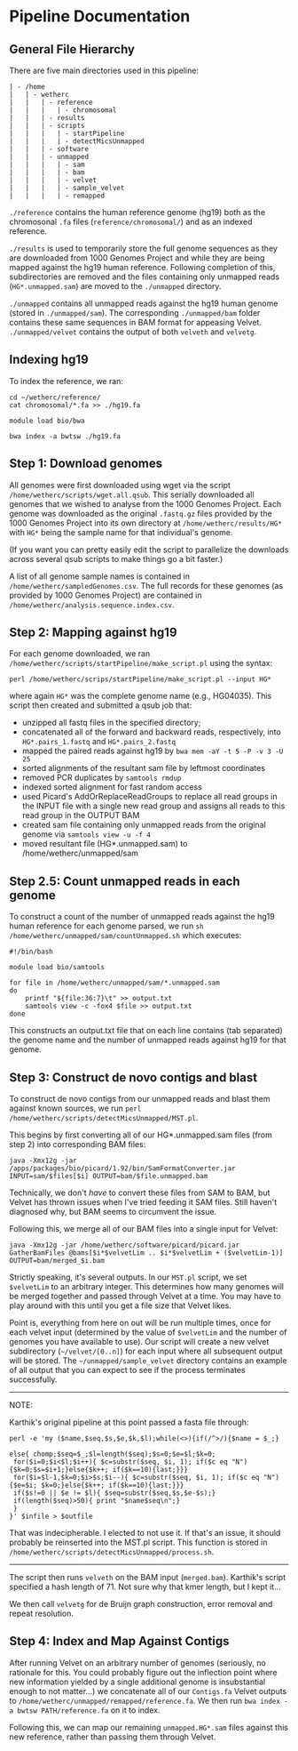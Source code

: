 Pipeline Documentation
======================

General File Hierarchy
----------------------

There are five main directories used in this pipeline:

```
| - /home
|   | - wetherc
|   |   | - reference
|   |   |   | - chromosomal
|   |   | - results
|   |   | - scripts
|   |   |   | - startPipeline
|   |   |   | - detectMicsUnmapped
|   |   | - software
|   |   | - unmapped
|   |   |   | - sam
|   |   |   | - bam
|   |   |   | - velvet
|   |   |   | - sample_velvet
|   |   |   | - remapped
```

`./reference` contains the human reference genome (hg19) both as the chromosonal `.fa` files (`reference/chromosomal/`) and as an indexed reference.

`./results` is used to temporarily store the full genome sequences as they are downloaded from 1000 Genomes Project and while they are being mapped against the hg19 human reference. Following completion of this, subdirectories are removed and the files containing only unmapped reads (`HG*.unmapped.sam`) are moved to the `./unmapped` directory.

`./unmapped` contains all unmapped reads against the hg19 human genome (stored in `./unmapped/sam`). The corresponding `./unmapped/bam` folder contains these same sequences in BAM format for appeasing Velvet. `./unmapped/velvet` contains the output of both `velveth` and `velvetg`.

Indexing hg19
-------------

To index the reference, we ran:

```
cd ~/wetherc/reference/
cat chromosomal/*.fa >> ./hg19.fa

module load bio/bwa

bwa index -a bwtsw ./hg19.fa
```

Step 1: Download genomes
------------------------

All genomes were first downloaded using wget via the script `/home/wetherc/scripts/wget.all.qsub`. This serially downloaded all genomes that we wished to analyse from the 1000 Genomes Project. Each genome was downloaded as the original `.fastq.gz` files provided by the 1000 Genomes Project into its own directory at `/home/wetherc/results/HG*` with `HG*` being the sample name for that individual's genome.

(If you want you can pretty easily edit the script to parallelize the downloads across several qsub scripts to make things go a bit faster.)

A list of all genome sample names is contained in `/home/wetherc/sampledGenomes.csv`. The full records for these genomes (as provided by 1000 Genomes Project) are contained in `/home/wetherc/analysis.sequence.index.csv`.

Step 2: Mapping against hg19
----------------------------

For each genome downloaded, we ran `/home/wetherc/scripts/startPipeline/make_script.pl` using the syntax:

```
perl /home/wetherc/scrips/startPipeline/make_script.pl --input HG*
```

where again `HG*` was the complete genome name (e.g., HG04035). This script then created and submitted a qsub job that:

  - unzipped all fastq files in the specified directory;
  - concatenated all of the forward and backward reads, respectively, into `HG*.pairs_1.fastq` and `HG*.pairs_2.fastq`
  - mapped the paired reads against hg19 by `bwa mem -aY -t 5 -P -v 3 -U 25`
  - sorted alignments of the resultant sam file by leftmost coordinates
  - removed PCR duplicates by `samtools rmdup`
  - indexed sorted alignment for fast random access
  - used Picard's AddOrReplaceReadGroups to replace all read groups in the INPUT file with a single new read group and assigns all reads to this read group in the OUTPUT BAM
  - created sam file containing only unmapped reads from the original genome via `samtools view -u -f 4`
  - moved resultant file (HG*.unmapped.sam) to /home/wetherc/unmapped/sam

Step 2.5: Count unmapped reads in each genome
---------------------------------------------

To construct a count of the number of unmapped reads against the hg19 human reference for each genome parsed, we run `sh /home/wetherc/unmapped/sam/countUnmapped.sh` which executes:

```
#!/bin/bash

module load bio/samtools

for file in /home/wetherc/unmapped/sam/*.unmapped.sam
do
	printf "${file:36:7}\t" >> output.txt
	samtools view -c -fox4 $file >> output.txt
done
```

This constructs an output.txt file that on each line contains (tab separated) the genome name and the number of unmapped reads against hg19 for that genome.

Step 3: Construct de novo contigs and blast
-------------------------------------------

To construct de novo contigs from our unmapped reads and blast them against known sources, we run `perl /home/wetherc/scripts/detectMicsUnmapped/MST.pl`.

This begins by first converting all of our HG*.unmapped.sam files (from step 2) into corresponding BAM files:

```
java -Xmx12g -jar /apps/packages/bio/picard/1.92/bin/SamFormatConverter.jar INPUT=sam/$files[$i] OUTPUT=bam/$file.unmapped.bam
```

Technically, we don't *have* to convert these files from SAM to BAM, but Velvet has thrown issues when I've tried feeding it SAM files. Still haven't diagnosed why, but BAM seems to circumvent the issue.

Following this, we merge all of our BAM files into a single input for Velvet:

```
java -Xmx12g -jar /home/wetherc/software/picard/picard.jar GatherBamFiles @bams[$i*$velvetLim .. $i*$velvetLim + ($velvetLim-1)] OUTPUT=bam/merged_$i.bam
```

Strictly speaking, it's several outputs. In our `MST.pl` script, we set `$velvetLim` to an arbitrary integer. This determines how many genomes will be merged together and passed through Velvet at a time. You may have to play around with this until you get a file size that Velvet likes.

Point is, everything from here on out will be run multiple times, once for each velvet input (determined by the value of `$velvetLim` and the number of genomes you have available to use). Our script will create a new velvet subdirectory (`~/velvet/[0..n]`) for each input where all subsequent output will be stored. The `~/unmapped/sample_velvet` directory contains an example of all output that you can expect to see if the process terminates successfully.

<hr />

NOTE:

Karthik's original pipeline at this point passed a fasta file through:

```
perl -e 'my ($name,$seq,$s,$e,$k,$l);while(<>){if(/^>/){$name = $_;}

else{ chomp;$seq=$_;$l=length($seq);$s=0;$e=$l;$k=0;
 for($i=0;$i<$l;$i++){ $c=substr($seq, $i, 1); if($c eq "N"){$k=0;$s=$i+1;}else{$k++; if($k==10){last;}}}
 for($i=$l-1,$k=0;$i>$s;$i--){ $c=substr($seq, $i, 1); if($c eq "N"){$e=$i; $k=0;}else{$k++; if($k==10){last;}}}
 if($s!=0 || $e != $l){ $seq=substr($seq,$s,$e-$s);}
 if(length($seq)>50){ print "$name$seq\n";}
 }
}' $infile > $outfile
```

That was indecipherable. I elected to not use it. If that's an issue, it should probably be reinserted into the MST.pl script. This function is stored in `/home/wetherc/scripts/detectMicsUnmapped/process.sh`.

<hr />

The script then runs `velveth` on the BAM input (`merged.bam`). Karthik's script specified a hash length of 71. Not sure why that kmer length, but I kept it...

We then call `velvetg` for de Bruijn graph construction, error removal and repeat resolution.

Step 4: Index and Map Against Contigs
-------------------------------------------

After running Velvet on an arbitrary number of genomes (seriously, no rationale for this. You could probably figure out the inflection point where new information yielded by a single additional genome is insubstantial enough to not matter...) we concatenate all of our `Contigs.fa` Velvet outputs to `/home/wetherc/unmapped/remapped/reference.fa`. We then run `bwa index -a bwtsw PATH/reference.fa` on it to index.

Following this, we can map our remaining `unmapped.HG*.sam` files against this new reference, rather than passing them through Velvet. 